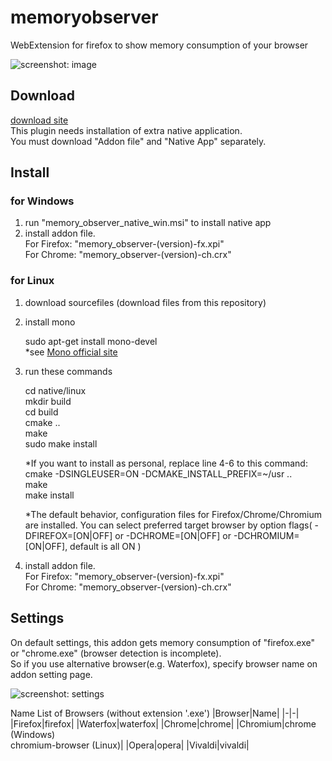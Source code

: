 # memoryobserver
WebExtension for firefox to show memory consumption of your browser

![screenshot: image](http://chromia.cocotte.jp/monooki/files/ss/mo_ss01.png)

## Download

[download site](http://chromia.cocotte.jp/monooki/memoryobserver/)<br>
This plugin needs installation of extra native application.<br>
You must download "Addon file" and "Native App" separately.

## Install
### for Windows
1. run "memory_observer_native_win.msi" to install native app
2. install addon file.  
For Firefox: "memory_observer-(version)-fx.xpi"  
For Chrome: "memory_observer-(version)-ch.crx"

### for Linux
1. download sourcefiles (download files from this repository)
2. install mono

    sudo apt-get install mono-devel  
    *see [Mono official site](http://www.mono-project.com/download/#download-lin)

3. run these commands

    cd native/linux  
    mkdir build  
    cd build  
    cmake \.\.  
    make  
    sudo make install

    *If you want to install as personal, replace line 4-6 to this command:  
    cmake -DSINGLEUSER=ON -DCMAKE_INSTALL_PREFIX=~/usr \.\.  
    make  
    make install

    *The default behavior, configuration files for Firefox/Chrome/Chromium are installed.
    You can select preferred target browser by option flags( -DFIREFOX=[ON|OFF] or -DCHROME=[ON|OFF] or -DCHROMIUM=[ON|OFF], default is all ON )

4. install addon file.  
For Firefox: "memory_observer-(version)-fx.xpi"  
For Chrome: "memory_observer-(version)-ch.crx"

## Settings

On default settings, this addon gets memory consumption of "firefox.exe" or "chrome.exe" (browser detection is incomplete).  
So if you use alternative browser(e.g. Waterfox), specify browser name on addon setting page.

![screenshot: settings](http://chromia.cocotte.jp/monooki/files/ss/mo_ss02.png)

Name List of Browsers (without extension '.exe')
|Browser|Name|
|-|-|
|Firefox|firefox|
|Waterfox|waterfox|
|Chrome|chrome|
|Chromium|chrome (Windows)<br>chromium-browser (Linux)|
|Opera|opera|
|Vivaldi|vivaldi|
